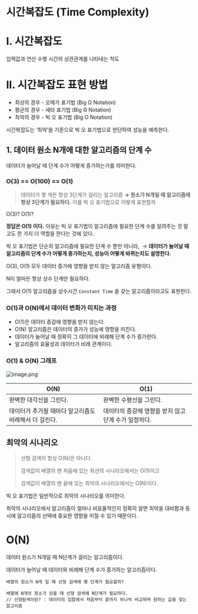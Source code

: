 # 시간복잡도 (Time Complexity)

# I. 시간복잡도

입력값과 연산 수행 시간의 상관관계를 나타내는 척도

# II. 시간복잡도 표현 방법

- 최상의 경우 - 오메가 표기법 (Big Ω Notation)
- 평균의 경우 - 세타 표기법 (Big Θ Notation)
- 최악의 경우 - 빅 오 표기법 (Big O Notation)

시간복잡도는 ‘최악’을 기준으로 빅 오 표기법으로 판단하여 성능을 예측한다. 

## 1. 데이터 원소 N개에 대한 알고리즘의 단계 수

데이터가 늘어날 때 단계 수가 어떻게 증가하는가를 의미한다. 

### **O(3) == O(100) == O(1)**

> 데이터가 몇 개든 항상 3단계가 걸리는 알고리즘
**→ 원소가 N개일 때 알고리즘에 항상 3단계가 필요하다.**
이를 빅 오 표기법으로 어떻게 표현할까

O(3)? O(1)?

**정답은 O(1) 이다.** 
이유는 빅 오 표기법이 알고리즘에 필요한 단계 수를 알려주는 것 말고도 한 가지 더 역할을 한다는 것에 있다.
> 

빅 오 표기법은 단순히 알고리즘에 필요한 단계 수 뿐만 아니라, 
→ **데이터가 늘어날 때 알고리즘의 단계 수가 어떻게 증가하는지, 성능이 어떻게 바뀌는지도 설명한다.**

O(3), O(1) 모두 데이터 증가에 영향을 받지 않는 알고리즘 유형이다. 

N이 얼마든 항상 상수 단계만 필요하다.

그래서 O(1) 알고리즘을 상수시간 `Constant Time` 을 갖는 알고리즘이라고도 표현한다.

### O(1)과 O(N)에서 데이터 변화가 미치는 과정

- O(1)은 데이터 증감에 영향을 받지 않는다.
- O(N) 알고리즘은 데이터의 증가가 성능에 영향을 미친다.
- 데이터가 늘어날 때 정확히 그 데이터에 비례해 단계 수가 증가한다.
- 알고리즘의 효율성과 데이터가 비례 관계이다.

### O(1) & O(N) 그래프

![image.png](attachment:df120830-50d4-4dfd-bdce-68bb480192d0:image.png)

| O(N) | O(1)  |
| --- | --- |
| 완벽한 대각선을 그린다.  | 완벽한 수평선을 그린다.  |
| 데이터가 추가될 때마다 알고리즘도 비례해서 더 걸린다. | 데이터의 증감에 영향을 받지 않고 단계 수가 일정하다. |

## 최악의 시나리오

> 선형 검색이 항상 O(N)은 아니다.
> 
> 
> 검색값이 배열의 맨 처음에 있는 최선의 시나리오에서는 O(1)이고
> 
> 검색값이 배열의 맨 끝에 있는 최악의 시나리오에서는 O(N)이다.
> 

빅 오 표기법은 일반적으로 최악의 시나리오를 의미한다. 

최악의 시나리오에서 알고리즘이 얼마나 비효율적인지 정확히 알면 최악을 대비함과 동시에 알고리즘의 선택에 중요한 영향을 미칠 수 있기 때문이다.

# O(N)

데이터 원소가 N개일 때 N단계가 걸리는 알고리즘이다. 

데이터가 늘어날 때 데이터와 비례해 단계 수가 증가하는 알고리즘이다. 

```
배열의 원소가 N개 일 때 선형 검색에 몇 단계가 필요할까?

배열에 N개의 원소가 있을 때 선형 검색에 N단계가 필요하다. 
// 선형탐색이란? : 데이터의 집합에서 처음부터 끝까지 하나씩 비교하며 원하는 값을 찾는 알고리즘
```
